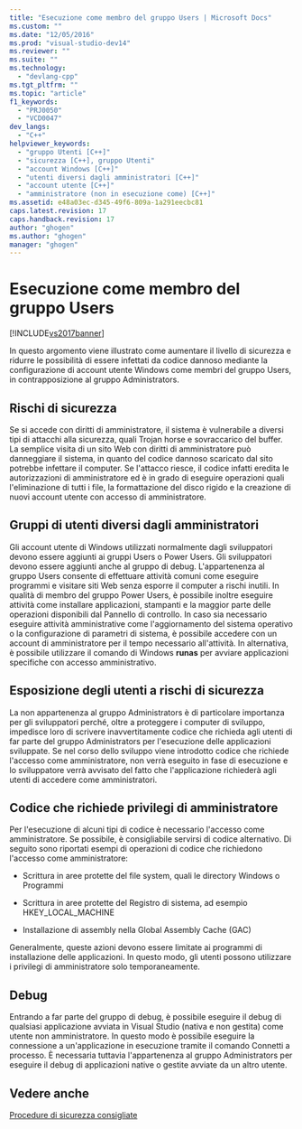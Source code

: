 ```yaml
---
title: "Esecuzione come membro del gruppo Users | Microsoft Docs"
ms.custom: ""
ms.date: "12/05/2016"
ms.prod: "visual-studio-dev14"
ms.reviewer: ""
ms.suite: ""
ms.technology: 
  - "devlang-cpp"
ms.tgt_pltfrm: ""
ms.topic: "article"
f1_keywords: 
  - "PRJ0050"
  - "VCD0047"
dev_langs: 
  - "C++"
helpviewer_keywords: 
  - "gruppo Utenti [C++]"
  - "sicurezza [C++], gruppo Utenti"
  - "account Windows [C++]"
  - "utenti diversi dagli amministratori [C++]"
  - "account utente [C++]"
  - "amministratore (non in esecuzione come) [C++]"
ms.assetid: e48a03ec-d345-49f6-809a-1a291eecbc81
caps.latest.revision: 17
caps.handback.revision: 17
author: "ghogen"
ms.author: "ghogen"
manager: "ghogen"
---
```

# Esecuzione come membro del gruppo Users
[!INCLUDE[vs2017banner](../assembler/inline/includes/vs2017banner.md)]

In questo argomento viene illustrato come aumentare il livello di sicurezza e ridurre le possibilità di essere infettati da codice dannoso mediante la configurazione di account utente Windows come membri del gruppo Users, in contrapposizione al gruppo Administrators.  
  
## Rischi di sicurezza  
 Se si accede con diritti di amministratore, il sistema è vulnerabile a diversi tipi di attacchi alla sicurezza, quali Trojan horse e sovraccarico del buffer. La semplice visita di un sito Web con diritti di amministratore può danneggiare il sistema, in quanto del codice dannoso scaricato dal sito potrebbe infettare il computer.  Se l'attacco riesce, il codice infatti eredita le autorizzazioni di amministratore ed è in grado di eseguire operazioni quali l'eliminazione di tutti i file, la formattazione del disco rigido e la creazione di nuovi account utente con accesso di amministratore.  
  
## Gruppi di utenti diversi dagli amministratori  
 Gli account utente di Windows utilizzati normalmente dagli sviluppatori devono essere aggiunti ai gruppi Users o Power Users.  Gli sviluppatori devono essere aggiunti anche al gruppo di debug.  L'appartenenza al gruppo Users consente di effettuare attività comuni come eseguire programmi e visitare siti Web senza esporre il computer a rischi inutili.  In qualità di membro del gruppo Power Users, è possibile inoltre eseguire attività come installare applicazioni, stampanti e la maggior parte delle operazioni disponibili dal Pannello di controllo.  In caso sia necessario eseguire attività amministrative come l'aggiornamento del sistema operativo o la configurazione di parametri di sistema, è possibile accedere con un account di amministratore per il tempo necessario all'attività.  In alternativa, è possibile utilizzare il comando di Windows **runas** per avviare applicazioni specifiche con accesso amministrativo.  
  
## Esposizione degli utenti a rischi di sicurezza  
 La non appartenenza al gruppo Administrators è di particolare importanza per gli sviluppatori perché, oltre a proteggere i computer di sviluppo, impedisce loro di scrivere inavvertitamente codice che richieda agli utenti di far parte del gruppo Administrators per l'esecuzione delle applicazioni sviluppate.  Se nel corso dello sviluppo viene introdotto codice che richiede l'accesso come amministratore, non verrà eseguito in fase di esecuzione e lo sviluppatore verrà avvisato del fatto che l'applicazione richiederà agli utenti di accedere come amministratori.  
  
## Codice che richiede privilegi di amministratore  
 Per l'esecuzione di alcuni tipi di codice è necessario l'accesso come amministratore.  Se possibile, è consigliabile servirsi di codice alternativo.  Di seguito sono riportati esempi di operazioni di codice che richiedono l'accesso come amministratore:  
  
-   Scrittura in aree protette del file system, quali le directory Windows o Programmi  
  
-   Scrittura in aree protette del Registro di sistema, ad esempio HKEY\_LOCAL\_MACHINE  
  
-   Installazione di assembly nella Global Assembly Cache \(GAC\)  
  
 Generalmente, queste azioni devono essere limitate ai programmi di installazione delle applicazioni.  In questo modo, gli utenti possono utilizzare i privilegi di amministratore solo temporaneamente.  
  
## Debug  
 Entrando a far parte del gruppo di debug, è possibile eseguire il debug di qualsiasi applicazione avviata in Visual Studio \(nativa e non gestita\) come utente non amministratore.  In questo modo è possibile eseguire la connessione a un'applicazione in esecuzione tramite il comando Connetti a processo.  È necessaria tuttavia l'appartenenza al gruppo Administrators per eseguire il debug di applicazioni native o gestite avviate da un altro utente.  
  
## Vedere anche  
 [Procedure di sicurezza consigliate](../top/security-best-practices-for-cpp.md)